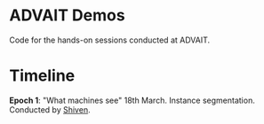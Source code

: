 # ADVAIT Demos
Code for the hands-on sessions conducted at ADVAIT.

# Timeline
**Epoch 1**: "What machines see"
18th March. Instance segmentation.
Conducted by [Shiven](https://github.com/sh7ven).

